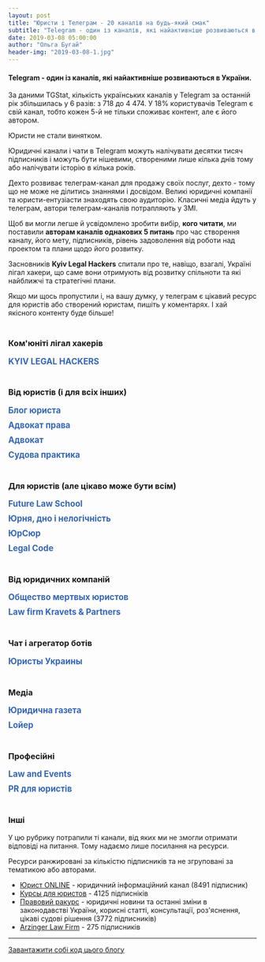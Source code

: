 ```yaml
---
layout: post
title: "Юристи і Телеграм - 20 каналів на будь-який смак"
subtitle: "Telegram - один із каналів, які найактивніше розвиваються в України."
date: 2019-03-08 05:00:00
author: "Ольга Бугай"
header-img: "2019-03-08-1.jpg"
---
```


<h4>Telegram - один із каналів, які найактивніше розвиваються в України.</h4>
<p>За даними TGStat, кількість українських каналів у Telegram за останній рік збільшилась у 6 разів: з 718 до 4 474. У 18% користувачів Telegram є свій канал, тобто кожен 5-й не тільки споживає контент, але є його автором.</p>
<p>Юристи не стали винятком.</p>
<p>Юридичні канали і чати в Telegram можуть налічувати десятки тисяч підписників і можуть бути нішевими, створеними лише кілька днів тому або налічувати історію в кілька років.</p>
<p>Дехто розвиває телеграм-канал для продажу своїх послуг, дехто - тому що не може не ділитись знаннями і досвідом. Великі юридичні компанії та юристи-ентузіасти знаходять свою аудиторію. Класичні медіа йдуть у телеграм, автори телеграм-каналів потрапляють у ЗМІ.</p>
<p>Щоб ви могли легше й усвідомлено зробити вибір, <strong>кого читати</strong>, ми поставили <strong>авторам каналів однакових 5 питань</strong> про час створення каналу, його мету, підписників, рівень задоволення від роботи над проектом та плани щодо його розвитку.</p>
<p>Засновників <strong>Kyiv Legal Hackers</strong> спитали про те, навіщо, взагалі, Україні лігал хакери, що саме вони отримують від розвитку спільноти та які найближчі та стратегічні плани.</p>
<p>Якщо ми щось пропустили і, на вашу думку, у телеграм є цікавий ресурс для юристів або створений юристам, пишіть у коментарях. І хай якісного контенту буде більше!</p>
<h3 style="padding-top:20px">Ком'юніті лігал хакерів</h3>

<div style="margin-bottom: 10px">
<label class="custom-headline" for="c1">KYIV LEGAL HACKERS</label>
<input class="show-check" id="c1" type="checkbox" label="KYIV LEGAL HACKERS"/>
<div class="details" style="margin-bottom: 40px">
<div class="telegram-link">
<div class="telegram-img">
<a target="_blank"  href="https://t.me/kyivlegalhackers">
  <img src="{{ site.baseurl }}/img/posts_img/telegram/KLH.jpg" />
</a>
</div>
<div class="telegram-description">
<h4><a target="_blank" href="https://t.me/kyivlegalhackers">KYIV LEGAL HACKERS</a></h4>
<div class="telegram-link-gray"><a target="_blank" href="https://t.me/kyivlegalhackers">https://t.me/kyivlegalhackers</a></div>
<div class="telegram-subscribers">526 учасників</div>
</div>
</div>

<p>«Kyiv Legal Hackers - це частина міжнародної спільноти Legal Hackers в 130 містах світу. Тут ми обмінюємося досвідом та будуємо інноваційні рішення у сфері права», - так пишуть про себе лігал-хакери.</p>
<p>Нещодавно Kyiv Legal Hackers формалізували своє становище в державі і офіційно стали громадською організацією.</p>
<p>Щоб краще зрозуміти цінності, на які спираються українські лігал хакери, навіщо працюють над розвитком юридичних інновацій і що планують робити в майбутньому, 4 засновникам поставили однакові 3 питання.</p>
<p>Відповідали <strong>Денис Іванов</strong>, <strong>Валентин Півоваров</strong> та <strong>Діма Форемний</strong>.</p>
<p>У кожного, до речі, є свій цікавий досвід у розвитку юридичних інновацій.</p>

<h3 class="text-center"><img src="{{ site.baseurl }}/img/posts_img/telegram/Denis Ivanov.jpg" style="max-width: 180px; border-radius: 50%;" /><div>Денис Іванов</div></h3> 

<p><strong>Навіщо Україні лігал хакери?</strong></p>
<p>Коректніше було б спитати «Навіщо лігал хакерам Україна?» Адже з першого заходу, який відбувся 20 квітня 2017 року в Одесі, за неповних 2 роки, український чаптер став одним із хедлайнерів міжнародного руху. Рахуйте самі:</p>
<ul>
<li>Перший і, поки що єдиний, європейський саміт із учасниками з понад 10 країн світу було організовано та проведено саме в Україні.</li>
<li>Перший у Східній Європі Лігал Тек Хакатон було проведено саме в Україні. Українські амбасадори надихнули та допомогли відкрити і відновити чаптери спільноти у Білорусі, Молдові, Росії, Казахстані, і (найсвіжіша новина), у найінформатизованішій країні Європи, батькивщині «стартап-єдинорогів» - в Естоніі. І це тільки на початок 2019 року. </li>
<li>Саме українських лігал хакерів запрошують для проведення спільних «Демо днів» до Польщі, Іспанії, Киргизстану та Ізраїлю.</li>
<li>Навіть на відстані десятків тисяч кілометрів українські амбасадори консультують та допомагають з проведенням локальних та міжнародних івентів в країнах Азії.</li> 
</ul>
<p>Особисто моя думка, що в України є все для того, щоб бути центром юридичних інновацій. Це звучить дещо абсурдно, враховуючи сучасні проблеми в судовій системі, правоохоронній діяльності та секторах державного і місцевого самоврядування. Але саме знаходження поза зоною комфорту продукує появу проривних ідей та виникнення прошарку талановитих дисрапторів.</p>
<p><strong>Що саме ти отримуєш від розвитку ком'юніті?</strong></p>
<p>Я - архітектор ком’юніті. А що отримує архітектор? Він створює та залишає по собі надбання, яке слугує людству і є основою для подальшого розвитку. У випадку з Лігал Хакерз цим надбанням є екосистема, яка максимально прискорює зріст кожного її суб'єкта - від ідеї до працюючого лігал тек сервісу. І побудувати таку систему із замкненим циклом, твердою основою, міцним партнерством, максимальними міжнародними можливостями і потужною підтримкою з боку національної спільноти та міжнародних колег - це і є першою сходинкою для якісного прориву.</p>
<p><strong>Який бажаний найкращий довгостроковий стратегічний результат і результат, який бажаний протягом цього року?</strong></p>
<p>Минулі півтора роки ми присвятили тому, щоб сформувати ком'юніті та голосно заявити про нього, залучити найкращих та найталановитіших представників сучасної української інноваційної юриспруденції. І нам це вдалось настільки, що третій рік поспіль українці - серед лідерів світових юридичних конкурсів та змагань. А на цьогорічному «Innovation Justice Forum» в Peace Palace в Гаазі кількість представників України перевищила 15 осіб (учасники, спікери, ментори, організатори, команди, партнери, глядачі). Ще три роки тому там було не більше 2 людей від країни. Починаючи з січня 2019 року наша метрика - не кількість учасників, а якість іх знань, досвідченості, їх продуктів та сервісів. Друге завдання на цей рік - це максимальна колаборація з іншими чаптерами. Не раз на рік у межах одноденного саміту. А систематичні івенти, спільні проекти, інтернаціональні команди. Для того, щоб проникнення та обмін досвідом і знаннями був максимально глобалізованим. Ми почали це робити з грудня 2018 року, коли вперше в історії провели одночасно в 4 країнах світу Хакатон з доступу до правосуддя. Більше 60+ команд одночасно створювали сервіси для того, щоб полегшити звичайним людям можливості отримання правової допомоги та захисту своїх прав. Саме в напрямку збільшення охоплення в практичних проектах та заходах я вбачаю наступні успіхи спільноти. Адже на теперішній час - це 10 000+ найіноваційніших юристів у майже 130 країнах світу. Такий потужний юридичний ресурс не може простоювати без користі для людства. Це було б злочином.</p>

<h3 class="text-center"><img src="{{ site.baseurl }}/img/posts_img/telegram/Valentyn Pivovarov.jpg" style="max-width: 180px; border-radius: 50%;" /><div>Валентин Півоваров</div></h3> 

<p><strong>Навіщо Україні лігал хакери?</strong></p>
<p>Україна є країною з великим потенціалом в IT-індустрії, з дуже розумними і талановитими людьми. У нас багато добрих юристів і непогана теоретична юридична освіта. Разом з тим, у нас багато проблем із правосуддям, із доступом до правосуддя. Багато людей не можуть дозволити собі юридичні послуги, а добрі юридичні послугу коштують дуже дорого. </p>
<p>Україна - частина світу, і Kyiv Legal Hackers потрібні, щоб представляти Україну на міжнародній арені в сфері юридичних інновацій. </p>
<p>По-друге, спільнота - це доступ до міжнародного ком'юніті, до спілкування з однодумцями.</p>
<p>По-третє, розширення власного світогляду. Ти розумієш, що є частиною чогось більшого і можеш мислити не лише в рамках своєї країни. </p>
<p>По-четверте, розвиток і позиціонування України як успішної країни. Україна може бути центром розвитку юридичних інновацій, як мінімум, у Європі. Про нас уже говорять багато де і, в цілому, рівняються на Україну. </p>
<p>Думаю, цей маховик буде тільки розкручуватись. По-п'яте, створення проектів і популяризація надання юридичних послуг онлайн та альтернативного шляху розвитку юридичної професії.</p>
<p><strong>Що саме ти отримуєш від розвитку ком'юніті?</strong></p>
<p>Я особисто отримую надзвичайне натхнення, коли бачу, що в учасників починає щось виходити. Плюс нові знайомства, безумовно. Коли я почав займатись цим ще 4 роки тому, не було нічого. Зараз це виросло в цілий рух в Україні. Взагалі, це мене драйвить. Мова не про якісь конкретні вигоди, які є на поверхні. Усе глибше: коли однодумці створюють проекти... коли в учасників хакатонів горять очі, коли вони їдуть в Гаагу, коли у них змінюється світогляд. Я розумію, що це найкраща винагорода для мене, як для співорганізатора KLH.</p>
<p><strong>Який бажаний найкращий довгостроковий стратегічний результат і результат, який бажаний протягом цього року?</strong></p>
<p>Особисто я хотів би якісно відновитись після моєї участі в проекті PatentBot, тому що це було дуже важко для мене. І почати щось нове. Що саме це буде, поки не можу сказати. Але точно проект буде не для впровадження в Україні або Європі. Або це буде для ринку США, або для ринку Asia-Pacific Region (Гонконг, Сінгапур тощо). У довгостроковій перспективі я би хотів, щоб мій новий проект використовувався багатьма людьми і був ще більшого розмаху, ніж PatentBot, або інші проекти, які я створював до сьогодні. </p>
<p>Щодо KLH, то у нас на цей рік великі плани. Ми хочемо врости вдвічі, а і то і втричі у кількості учасників. Запустити студентські організації KLH на юридичних факультетах вищих навчальних закладів в різних містах. План по івентах розписаний на цілий рік, будемо їх додатково анонсувати. У планах на довгострокову перспективу - зробити Україну центром юридичних інновацій. Незалежно від того, де українці впроваджують свої проекти - в Європі, Америці чи Гонконзі - усі ми підтримуємо один одного і допомагаємо один одному. Можливо, KLH зможе стати акселератором, який допомагатиме зростати legal tech проектам, інвестуватиме у них. Думаю, у 10-річній перспективі це більш, ніж реально.</p>

<h3 class="text-center"><img src="{{ site.baseurl }}/img/posts_img/telegram/Dima Foremny.jpg" style="max-width: 180px; border-radius: 50%;" /><div>Діма Форемний</div></h3>

<p><strong>Навіщо Україні лігал хакери?</strong></p>
<p>Kyiv Legal Hackers (KLH) важливі для України тому, що разом українські лігал хакери - це сила, про яку вже знають, без перебільшення, у десятках країн світу. Про нас знають, нами цікавляться, на нас у багатьох випадках рівняються. Крім того, кожен із спільноти KLH може поїхати в 150 міст світу, де вже є відділення Legal Hackers, і там кожного радо приймуть. Це прекрасний шлях для виходу на інші ринки. А поодинці ми просто юристи-диваки, одиночки.</p>
<p><strong>Що саме ти отримуєш від розвитку ком'юніті?</strong></p>
<p>Від розвитку спільноти я отримую відчуття самореалізації, можливість креативити, придумувати та експериментувати із різними проектами. Також я розвиваю свої знання та мережу знайомств. Якоюсь мірою я реалізую свій підприємницький хист. Усе це роблю разом із командою друзів. Як-то кажуть відпочинок - це зміна діяльності. У моєму випадку це ще і допомагає мені в основній роботі в бізнес акселераторі від HiiL. Проект неприбутковий, ми навіть нещодавно відкрили неприбуткову громадську організацію. Це значить, що ми сфокусовані на позитивному впливі на суспільство і на членів спільноти. Думаю, саме це робить KLH популярним. Ми робимо все від душі, згідно із своїми моральними принципами, надихаючись найкращими міжнародними прикладами.</p>
<p><strong>Який бажаний найкращий довгостроковий стратегічний результат і результат, який бажаний протягом цього року?</strong></p>
<p>Довгостроковий результат від діяльності KLH, на мою думку, це - позиціонування України як країни-лідера в юридичних інноваціях. Ці інновації мають допомагати людям, компаніям та державі. Мають створювати додану вартість в Україні і за її межами. Також ми розвиваємо KLH як об’єднуючу платформу, think tank для обміну думками щодо юридичних інновацій серед різних гравців юридичного ринку, державного сектору та всіх інших секторів і професій, і є містком в міжнародний «human cloud» у цій сфері.</p>
<p>До кінця року стратегічний результат, якого ми прагнемо досягти, сформування пулу надійних партнерів серед з юридичного та ІТ ринку України, які допоможуть нам розвивати спільноту та реалізовувати нові проекти. Також KLH має амбіцію бути фронтменами у великій міжнародній ініціативі, яка відбудеться в декількох містах України в кінці року. Підготовка йде вже повним ходом.</p>
</div>
</div>
<h3 style="padding-top:20px">Від юристів (і для всіх інших)</h3>

<div style="margin-bottom: 10px">
<label class="custom-headline" for="c2">Блог юриста</label>
<input class="show-check" id="c2" type="checkbox" label="Блог юриста"/>
<div class="details" style="margin-bottom: 40px">
<div class="telegram-link">
<div class="telegram-img">
<a target="_blank"  href="https://t.me/jur_blog">
  <img src="{{ site.baseurl }}/img/posts_img/telegram/Блог юриста_лого.jpg" />
</a>
</div>
<div class="telegram-description">
<h4><a target="_blank" href="https://t.me/jur_blog">Блог юриста</a></h4>
<div class="telegram-link-gray"><a target="_blank" href="https://t.me/jur_blog">https://t.me/jur_blog</a></div>
<div class="telegram-subscribers">40436 підписників</div>
</div>
</div>

<h3 class="text-center"><img src="{{ site.baseurl }}/img/posts_img/telegram/Volodymyr Golub.jpg" style="max-width: 180px; border-radius: 50%;" /><div>Володимир Голуб</div></h3> 

<p>Блог юриста створений 14 жовтня 2017 року.</p>
<p><strong>Навіщо потрібен Блог юриста?</strong></p>
<p>Розглядаю канал винятково як хобі. Крім каналу, є ще боти https://t.me/jur_blog/1321</p>
<p><strong>Для кого «Блог юриста»?</strong></p>
<p>Для всіх, кому цікаво знати про свої права і стежити за змінами в законодавстві.</p>
<p><strong>Ви задоволені розвитком каналу? Які критерії його успішності ви використовуєте, крім кількості підписників?</strong></p>
<p>Цілком задоволений. Я не витрачаю особисті кошти на рекламу каналу - він рекламується за рахунок продажу реклами на ньому. Кількість передплатників не головне - радує залученість аудиторії і коли ЗМІ посилаються на тебе як на перевірене джерело інформації.</p>
<p><strong>Як ви плануєте розвивати канал?</strong></p>
<p>Поки що мене влаштовує темп розвитку каналу, більший упор робимо на ботів.</p>
</div>
</div>

<div style="margin-bottom: 10px">
<label class="custom-headline" for="c3">Адвокат права</label>
<input class="show-check" id="c3" type="checkbox" label="Адвокат права"/>
<div class="details" style="margin-bottom: 40px">
<div class="telegram-link">
<div class="telegram-img">
<a target="_blank"  href="https://t.me/advocatprava">
  <img src="{{ site.baseurl }}/img/posts_img/telegram/Блог юриста_лого.jpg" />
</a>
</div>
<div class="telegram-description">
<h4><a target="_blank" href="https://t.me/advocatprava">Адвокат права</a></h4>
<div class="telegram-link-gray"><a target="_blank" href="https://t.me/advocatprava">https://t.me/advocatprava</a></div>
<div class="telegram-subscribers">18470 підписників</div>
</div>
</div>

<h3 class="text-center"><img src="{{ site.baseurl }}/img/posts_img/telegram/Denys Golovin.jpg" style="max-width: 180px; border-radius: 50%;" /><div>Денис Головін</div></h3> 

<p>«Адвокат права» створений 29 листопада 2018 года.</p>
<p><strong>Навіщо потрібен «Адвокат права»?</strong></p>
<p>Українські телеграм-канали серйозно відстають від російських каналів. І за кількістю підписників, і за кількістю матеріалу. Я побачив, що ця ніша майже порожня.</p>
<p>Навіть зараз є лише 3 телеграм-канали українських юристів, які варті уваги. Один із них - мій. Усі інші, на жаль, беззмістовні.</p>
<p>Я хотів мати канал, щоб донести свою думку, своє ставлення до якихось подій і фактів. Зараз на каналі не всі матеріали авторські. Коли я бачу якусь проблему або читачі звертаються з питаннями, і при цьому сам не можу підготувати матеріал, а колеги вже розібрались і зробили, то я можу його перепостити.</p>
<p>Тому, у принципі, це ще й безоплатна правова допомога.</p>
<p><strong>Для кого «Адвокат права»?</strong></p>
<p>Зараз я переважно готую матеріали із тих питань, які ставлять читачі. Фактично це - юридична консультація. У нас бідна країна, і на якісну юридичну допомогу не у всіх є кошти.</p>
<p>Канал створювався не з метою залучення клієнтів. Платоспроможний клієнт і так має можливість звернутись до юриста за кваліфікованою юридичною допомогою з правовими висновками і отримати повний супровід свого питання.</p>
<p>Навіть якщо через канал до мене звертаються з якимось питанням, я не беру гроші за консультацію. Мої послуги коштують задорого для людей, які шукають безоплатної допомоги в інтернеті.</p>
<p>Я створив канал для підвищення правової свідомості, правової культури та правових знань. У мене, наприклад, є рубрика, «5 хвилин з адвокатом».</p>
<p><strong>Ви задоволені розвитком каналу? Які критерії його успішності ви використовуєте, крім кількості підписників?</strong></p>
<p>Не дуже. Витрачаю багато часу, сил і коштів на канал. Я купував і продовжую купувати багато реклами в інших телеграм-каналах. Юридична тема - дуже специфічна. Якщо порівняти залучення одного читача на канал новин і залучення одного читача на юридичний канал, то співвідношення буде приблизно 6:1.</p>
<p>Якби я розвивав інший проект, для більш широкої аудиторії, то у мене мабуть було би близько 70 тис підписників. Знаю, що у великих українських телеграм-каналів до 60% читачів накручені. У мне немає мети накручувати читачів.</p>
<p>Я орієнтуюсь не тільки на кількість читачів, але й на їх залучення і кількість охоплення одного посту. У телеграм дуже вузькоспеціалізована публіка. Чим вужча тема каналу, тим менша аудиторія. А юриспруденція не проста для розуміння.</p>
<p>Фактично цей канал - моє хобі.</p>
<p>Один із головних критерії - охоплення посту за 3 дні.</p>
<p>Хочу підкреслити, що розвивати юридичний канал - це дорого.</p>
<p><strong>Як ви плануєте розвивати канал?</strong></p>
<p>Там, де можна було рекламувати мій канал, я уже це уже зробив і не по одному разу. Буду думати над онлайн і навіть офлайн просуванням. Раніше офлайн-сервіси і продукти йшли в інтернет. Тепер, можливо, інтернет-ресурсам варто подивитись в бік офлайну.</p>
<p>Покращуватиму і далі контент. Але щоб люди могли оцінити добрий контент чи ні, треба, щоб вони знали про цей канал у принципі. Але якість матеріалів у першу чергу.</p>
<p>Нарощувати рекламний бюджет, напевно, не буду. 1 підписник в юридичному телеграм-каналі коштує в 5-6 разів дорожче, ніж підписник в каналі новин або анекдотів.</p>
<p>Повторюсь, забудьте думати про пошук клієнтів у телеграм. Ви не повернете навіть 10% того, що вклали, не кажучи про ймовірний заробіток.</p>

</div>
</div>


<div style="margin-bottom: 10px">
<label class="custom-headline" for="c4">Адвокат</label>
<input class="show-check" id="c4" type="checkbox" label="Адвокат"/>
<div class="details" style="margin-bottom: 40px">
<div class="telegram-link">
<div class="telegram-img">
<a target="_blank"  href="https://t.me/advocat_ua">
  <img src="{{ site.baseurl }}/img/posts_img/telegram/Адвокат права_лого.jpg" />
</a>
</div>
<div class="telegram-description">
<h4><a target="_blank" href="https://t.me/advocat_ua">Адвокат</a></h4>
<div class="telegram-link-gray"><a target="_blank" href="https://t.me/advocat_ua">https://t.me/advocat_ua</a></div>
<div class="telegram-subscribers">9105 підписників</div>
</div>
</div>

<h3 class="text-center"><img src="{{ site.baseurl }}/img/posts_img/telegram/Olexandr Garbar.jpg" style="max-width: 180px; border-radius: 50%;" /><div>Олександр Гарбар</div></h3> 

<p>«Адвокат» був створений у жовтні 2017 року.</p>
<p><strong>Навіщо потрібен «Адвокат»?</strong></p>
<p>Канал для мене чисто, як хобі. Люблю робити щось корисне, тому намагаюсь давати контент, за допомогою якого мої читачі будуть більш юридично обізнаними і, як наслідок, їх права не будуть порушуватись, а у кризових ситуаціях читачі знайдуть рішення проблеми. Власне, в цьому і полягає мета мого каналу.</p>
<p><strong>Для кого «Адвокат»?</strong></p>
<p>Канал абсолютно для кожного, хто цікавиться своїми правами. Читачами є в основному представники бізнесу, але також серед читачів є юристи, держслужбовці і навіть певна частина студентів.</p>
<p><strong>Ви задоволені розвитком проекту? Які критерії його успішності ви використовуєте, крім кількості підписників?</strong></p>
<p>Цілком. Відверто кажучи, у мене єдиний критерій успішності - кількість переглядів окремої публікації.</p>
<p><strong>Як ви плануєте розвивати «Адвокат»?</strong></p>
<p>Поки що думаю над стратегією, розумію, що потрібно і можна розвивати цю тему, але через велику завантаженість у зв'язку з юридичною практикою часу на канал небагато, а іноді просто хочеться знайти годин 3 на відпочинок)</p>

</div>
</div>

<div style="margin-bottom: 10px">
<label class="custom-headline" for="c5">Судова практика</label>
<input class="show-check" id="c5" type="checkbox" label="Судова практика"/>
<div class="details" style="margin-bottom: 40px">
<div class="telegram-link">
<div class="telegram-img">
<a target="_blank"  href="https://t.me/judicial_practice">
  <img src="{{ site.baseurl }}/img/posts_img/telegram/Судова практика.jpg" />
</a>
</div>
<div class="telegram-description">
<h4><a target="_blank" href="https://t.me/judicial_practice">Судова практика</a></h4>
<div class="telegram-link-gray"><a target="_blank" href="https://t.me/judicial_practice">https://t.me/judicial_practice</a></div>
<div class="telegram-subscribers">1608 підписників</div>
</div>
</div>

<h3 class="text-center"><img src="{{ site.baseurl }}/img/posts_img/telegram/Андрій_Судова практика.jpg" style="max-width: 180px; border-radius: 50%;" /><div>Андрій Матвійчук</div></h3> 

<p>Канал був створений на початку 2018 року</p>
<p><strong>Навіщо потрібна «Судова практика»?</strong></p>
<p>Канал  є першим етапом створення великої освітньої платформи, яка буде включати інтернет-сайт, сторінку в мережі фейсбук і безпосередньо сам телеграм-канал. Платформа буде спрямована, у першу чергу, на освіту студентів юридичних факультетів вузів, молодих спеціалістів, а також тих юристів, які прагнуть завжди підвищувати свій професійний рівень.</p>
<p><strong>Для кого «Судова практика»?</strong></p>
<p>Цей канал для адвокатів, суддів, нотаріусів, прокурорів, помічників суддів, юрисконсультів, студентів юридичних факультетів, а також для людей, які не працюють юристами, однак цікавляться судовою практикою.</p>
<p><strong>Ви задоволені розвитком проекту? Які критерії його успішності ви використовуєте, крім кількості підписників?</strong></p>
<p>Розвитком каналу загалом задоволений, оскільки близько половини його підписників прийшли органічно, тобто не з реклами, а з рекомендацій друзів чи колег.</p>
<p><strong>Як ви плануєте розвивати «Судову практику»?</strong></p>
<p>Розвивати канал планую подальшою публікацією на ньому цікавої та актуальної інформації для своєї аудиторії. Також буду його рекламувати, оскільки зацікавлений в тому, щоб якомога більше людей дізнались, що отримувати інформацію про судову практику можливо просто на свій смартфон.</p>

</div>
</div>

<h3 style="padding-top:20px">Для юристів (але цікаво може бути всім)</h3>


<div style="margin-bottom: 10px">
<label class="custom-headline" for="c6">Future Law School</label>
<input class="show-check" id="c6" type="checkbox" label="Future Law School"/>
<div class="details" style="margin-bottom: 40px">
<div class="telegram-link">
<div class="telegram-img">
<a target="_blank"  href="https://t.me/FutureLawSchool">
  <img src="{{ site.baseurl }}/img/posts_img/telegram/Future Law School.jpg" />
</a>
</div>
<div class="telegram-description">
<h4><a target="_blank" href="https://t.me/FutureLawSchool">Future Law School</a></h4>
<div class="telegram-link-gray"><a target="_blank" href="https://t.me/FutureLawSchool">https://t.me/FutureLawSchool</a></div>
<div class="telegram-subscribers">1338 підписників</div>
</div>
</div>

<h3 class="text-center"><img src="{{ site.baseurl }}/img/posts_img/telegram/Denis Ivanov.jpg" style="max-width: 180px; border-radius: 50%;" /><div>Денис Іванов</div></h3> 

<p>Future Law School створений 29 серпня 2018 року.</p>
<p><strong>Навіщо потрібен Future Law School?</strong></p>
<p>Сьогодні юридичні школи всього світу потребують лідерів, у яких є чітке уявлення про майбутнє юридичної професії і про те, як підготувати нинішніх студентів до цього майбутнього.</p>
<p>Зараз клієнти юридичних компаній очікують від юристів глибокого розуміння їх бізнесу і специфіки їх діяльності, скорочення часу на бізнес-процеси і прискорення комунікації, нестандартності мислення і використання технологій.</p>
<p>Крім отримання конвеєрних юридичних послуг, посилилися вимоги до цінностей компанії і технологій юридичного обслуговування.</p>
<p>Формується нове розуміння того, як надавати юридичні послуги. І це зовсім інший набір навичок, ніж ще два-три роки тому.</p>
<p>Ще за пару років відмінності будуть настільки істотні, що тим, хто відстає, доведеться оновлювати команду цілими відділами, щоб продовжувати конкурувати.</p>
<p>Разом зі зміною підходів до правосуддя і юридичного обслуговування еволюціонує і система юридичної освіти.</p>
<p>Щоб відповідати запитам, юридичні школи повинні навчати першокурсників, готуючи їх сьогодні до викликів і можливостей 2023 року.</p>
<p>Мало бути хранителем знань - треба бути візіонером, вміти чути, аналізувати й експериментувати разом зі своїми слухачами.</p>
<p>Мало бути просто порогом входу студента до юриспруденції, треба бути трампліном, з яким було б цікаво співпрацювати будь-якій юридичній школі, юридичної компанії, юридичній спільноті.</p>
<p>Немає часу чекати, поки лідери почнуть проростати з наступного покоління.</p>
<p>Лідерів необхідно зацікавлювати і прокачувати вже сьогодні.</p>
<p>Для цього запущений канал @FutureLawSchool</p>
<p><strong>Для кого Future Law School?</strong></p>
<ul>
<li>Школярам / Абітурієнтам - для професійної орієнтації в сучасних напрямках юриспруденції і можливості перевірки на відповідність цих напрямків навчальних програм юридичних факультетів, шкіл і ВНЗ, до яких вони збираються вступати.</li>
<li>Слухачам / Студентам - для актуалізації поточної програми навчання існуючим трендам і запитам ринку.</li>
<li>Викладачам / Професорам - для підтримки рівня професійної кваліфікації та впровадження нових методик, знань і досвіду в навчальний процес.</li>
<li>Деканам - для своєчасного включення нових напрямків й актуальних курсів до навчальної програми факультету.</li>
<li>Ректорату - для коригування стратегії розвитку навчального закладу з урахуванням ключових трендів і тенденцій.</li>
<li>Експертам профільних органів й організацій - для включення до програми реформ актуальних запитів юридичного та освітнього ринку.</li>
<li>Чинним юристам - для орієнтування в навичках нового покоління юристів.</li>
</ul>
<p><strong>Ви задоволені розвитком проекту? Які критерії його успішності ви використовуєте, крім кількості підписників?</strong></p>
<p>Успішність каналу вимірюється корисністю інформації та змінами у мисленні спільноти, на яку ця інформація розрахована. Кількість підписників/відписників або переглядів, чи відсоток ERR - це, скоріше, маркетингові метрики. Головне, щоб після ознайомлення з черговою новиною читач починав думати, діяти, змінювати своє професійне життя та генерувати нові ідеї, створювати юридичні проекти, сервіси чи продукти для звичайних громадян або для юридичного ринку.</p>
<p>Отримання фідбеку через чат каналу та в директ допомагає орієнтуватись у вподобаннях підписників. Перші результати вже є - вдалося зрушити з місця «зацементовані» підходи та методологоії в юридичних вишах деяких країн, які потроху починають рухатись в напрямку сучасних досягнень та технологій в юриспруденції. Ще далеко до впровадження повноцінних курсів або освітніх програм з legal tech чи юридичних інновацій, але поодинокі панельні дискусії, студентські круглі столи, конференції, які виникають саме завдяки ініціативам читачів каналу - є лакмусовим папірцем того, що я рухаю канал у правильному напрямку.</p>
<p><strong>Як ви плануєте розвивати Future Law School?</strong></p>
<p>Розвиток каналу залежатиме від розвитку індустрії в цілому. Адже канал є відображенням сучасної дійсності, яка відбувається по всьому світу. Він не є площадкою для фантастичних пророцтв або фантазій візіонерів. Хоча для людей, які живуть і працюють у своєму обмеженому професійному світі, на перший погляд іноді так здається, коли вони тільки починають читати канал)) Але за 2-3 тижні вони акліматизуються, стають активними адептами каналу і навіть починають постачати інформацію чи новини, про які я ще не писав).</p>
</div>
</div>


<div style="margin-bottom: 10px">
<label class="custom-headline" for="c8">Юрня, дно і нелогічність</label>
<input class="show-check" id="c8" type="checkbox" label="Юрня, дно і нелогічність"/>
<div class="details" style="margin-bottom: 40px">
<div class="telegram-link">
<div class="telegram-img">
<a target="_blank"  href="https://t.me/Jurnia">
  <img src="{{ site.baseurl }}/img/posts_img/telegram/Юрня, дно і нелогічність.jpg" />
</a>
</div>
<div class="telegram-description">
<h4><a target="_blank" href="https://t.me/Jurnia">Юрня, дно і нелогічність</a></h4>
<div class="telegram-link-gray"><a target="_blank" href="https://t.me/Jurnia">https://t.me/Jurnia</a></div>
<div class="telegram-subscribers">1213 підписників</div>
</div>
</div>

<h3 class="text-center"><img src="{{ site.baseurl }}/img/posts_img/telegram/Nikita Pidgayny.jpg" style="max-width: 180px; border-radius: 50%;" /><div>Микита Підгайний</div></h3> 

<p>Перший пост у каналі «Юрня, дно і нелогічність» вийшов 14 грудня 2018 року.</p>
<p><strong>Навіщо потрібна «Юрня, дно і нелогічність»?</strong></p>
<p>Юристи дуже часто роблять чи вимагають нікому непотрібні юридичні дії, документи чи пункти в договорах. Це виглядає як шаманство. Тому ми створили канал, у якому розповідаємо про юрню і обґрунтовуємо її непотрібність. Ми вирімо, що якщо юристи будуть робити менше юрні, то у нас нарешті буде час нормально поспати.</p>
<p><strong>Для кого «Юрня, дно і нелогічність»?</strong></p>
<p>Більшість читачів – це юристи. Але я зустрічаю і підприємців і бухгалтерів (що мене дуже тішить).</p>
<p><strong>Ви задоволені розвитком проекту? Які критерії його успішності ви використовуєте, крім кількості підписників?</strong></p>
<p>Так, задоволений. Я вимірюю динаміку підписок/відписок та кількість переглядів. Іноді, коли ми даємо посилання на сторонні статті, я вимірюю кількість переходів.</p>
<p><strong>Як ви плануєте розвивати «Юрня, дно і нелогічність»?</strong></p>
<p>Канал – це тільки спосіб доставки контенту. Найближчим часом у його роботі нічого не зміниться. Але на доповнення до каналу, ми працюємо над базою знань, де будемо збирати усі матеріали. Вона буде безкоштовною і дослідження можна буде легко відправити своєму контрагенту.</p>
</div>
</div>

<div style="margin-bottom: 10px">
<label class="custom-headline" for="c7">ЮрСюр</label>
<input class="show-check" id="c7" type="checkbox" label="ЮрСюр"/>
<div class="details" style="margin-bottom: 40px">
<div class="telegram-link">
<div class="telegram-img">
<a target="_blank"  href="https://t.me/lawnonsense">
  <img src="{{ site.baseurl }}/img/posts_img/telegram/ЮрСюр.jpg" />
</a>
</div>
<div class="telegram-description">
<h4><a target="_blank" href="https://t.me/lawnonsense">ЮрСюр</a></h4>
<div class="telegram-link-gray"><a target="_blank" href="https://t.me/lawnonsense">https://t.me/Jurnia</a></div>
<div class="telegram-subscribers">420 підписників</div>
</div>
</div>

<h3 class="text-center"><img src="{{ site.baseurl }}/img/posts_img/telegram/Stanislav Kuniansky.jpg" style="max-width: 180px; border-radius: 50%;" /><div>Станіслав Кунянський</div></h3> 

<p>Перший пост у «ЮрСюр» був написаний у жовтні 2018 року.</p>
<p><strong>Навіщо потрібен «ЮрСюр»?</strong></p>
<p>Канал - мій спосіб щось змінити у професії: розпалювати ненависть та ворожнечу до канцеляриту, совковості в юридичних документах, а також до нечесного методу читання правових норм.</p>
<p><strong>Для кого «ЮрСюр»?</strong></p>
<p>Перш за все, для мене. Так я заспокоюю своє сумління, адже знаннями потрібно ділитися, а не ставитися до них, як до особистого скарбу. Читачі — люди, небайдужі до права.</p>
<p><strong>Ви задоволені розвитком проекту? Які критерії його успішності ви використовуєте, крім кількості підписників?</strong></p>
<p>Задоволений. У Telegram, як на мене, немає інших об’єктивних критеріїв успішності, окрім кількості підписників.</p>
<p><strong>Як ви плануєте розвивати «ЮрСюр»?</strong></p>
<p>Планую продовжувати писати те, про що більше ніхто не пише. Без, прости боже, оригінального контенту, ніякого розвитку не буде.</p>
</div>
</div>


<div style="margin-bottom: 10px">
<label class="custom-headline" for="c9">Legal Code</label>
<input class="show-check" id="c9" type="checkbox" label="Legal Code"/>
<div class="details" style="margin-bottom: 40px">
<div class="telegram-link">
<div class="telegram-img">
<a target="_blank"  href="https://t.me/legalcode">
  <img src="{{ site.baseurl }}/img/posts_img/telegram/Legal Code_logo.jpg" />
</a>
</div>
<div class="telegram-description">
<h4><a target="_blank" href="https://t.me/legalcode">Legal Code</a></h4>
<div class="telegram-link-gray"><a target="_blank" href="https://t.me/legalcode">https://t.me/Jurnia</a></div>
<div class="telegram-subscribers">420 підписників</div>
</div>
</div>

<h3 class="text-center"><img src="{{ site.baseurl }}/img/posts_img/telegram/Andriy Kostenko.jpg" style="max-width: 180px; border-radius: 50%;" /><div>Андрій Костенко</div></h3> 

<p>Legal Code створений 1 березня 2019 року.</p>
<p><strong>Навіщо потрібен Legal Code?</strong></p>
<p>Зближення права та кібернетики буде все більше вимагати від юристів розуміння алгоритмів, особливостей роботи комп'ютерної техніки та програм. А вміння програмувати ставатиме конкурентною перевагою. Тому Legal Code має допомогти тим юристам, які вже всерйоз замислюються над навчанням програмуванню, а також тим, хто розвиває технологічні продукти опосередковано. Тут буде м'ясо. Я не буду розповідати про те, що ми вже в 21-му столітті і світ змінюється. Будуть конкретні історії, зрозумілі приклади, логіка і трошки математики. Може, інколи будуть трохи спонтанні думки. Але обіцяю, що все буде заряджене живою практикою, а не запиленим вишукуванням.</p>
<p><strong>Для кого Legal Code?</strong></p>
<p>Давно хотів зібрати своєрідне ком'юніті юристів-програмістів, а також тих юристів (і студентів), які планують чи мріють програмувати. Можливо, навіть не обов'язково юристів, але обов'язково тих, хто любить/хоче створювати технологічні продукти своїми руками, а не чужими.</p>
<p><strong>Ви задоволені розвитком проекту? Які критерії його успішності ви використовуєте, крім кількості підписників?</strong></p>
<p>Так, цілком, запуск відбувся краще, ніж я очікував. Важливі критерії для мене – виникнення дискусії навколо тематики каналу та зворотній зв'язок (наприклад, кількість надісланих питань, які варто охопити). Це в мене перший досвід, спеціально цьому не навчався, інших критеріїв поки не бачу. Я радий тому, що між ідеєю зробити такий канал і його запуском минуло лише три дні.</p>
<p><strong>Як ви плануєте розвивати Legal Code?</strong></p>
<p>Планую зробити кілька рубрик за тематикою каналу і чергувати їх, відслідковуючи вподобання читачів. У якийсь момент треба буде запустити чат за тематикою каналу. Можливо, створюватиму якісь довідкові матеріали і ділитимусь ними. Також було б непогано знайти і заохотити до створення контенту людей з досвідом програмування.</p>
</div>
</div>

<h3 style="padding-top:20px">Від юридичних компаній</h3>


<div style="margin-bottom: 10px">
<label class="custom-headline" for="c10">Общество мертвых юристов</label>
<input class="show-check" id="c10" type="checkbox" label="Общество мертвых юристов"/>
<div class="details" style="margin-bottom: 40px">
<div class="telegram-link">
<div class="telegram-img">
<a target="_blank"  href="https://t.me/AxonPartners">
  <img src="{{ site.baseurl }}/img/posts_img/telegram/Общество мертвых юристов.jpg" />
</a>
</div>
<div class="telegram-description">
<h4><a target="_blank" href="https://t.me/AxonPartners">Общество мертвых юристов </a></h4>
<div class="telegram-link-gray"><a target="_blank" href="https://t.me/AxonPartners">https://t.me/AxonPartners</a></div>
<div class="telegram-subscribers">2087 підписників</div>
</div>
</div>

<h3 class="text-center"><img src="{{ site.baseurl }}/img/posts_img/telegram/Dima Gadomsky.jpg" style="max-width: 180px; border-radius: 50%;" /><div>Діма Гадомський</div></h3> 

<p>«Общество мертвых юристов» було створено у 2017 році. Точно вже не згадаю, коли. Це не було видатною подією.</p>
<p><strong>Навіщо потрібно «Общество мертвых юристов»?</strong></p>
<p>Ну, по-перше, нам є що сказати. По друге всі аксонівські партнери підписані на багато ТГ каналів. Ми пересилаємо одне одному постіки Заліни Маршенкулової (обережно, там радикальний фемінізм) чи Олександри Мельникової (про англійське право, але дуже смішно). Хотілося вписатися в цей двіж зі своїм тоненьким голоском. Мета - ділитися з іншими тим, що ми читаємо і думаємо про юридичний ринок.</p>
<p><strong>Для кого «Общество мертвых юристов»?</strong></p>
<p>Канал для партнерів юрфірм і юристів, які думають про юриспруденцію як про бізнес. Хто його читає я достеменно не знаю. Думаю, відсотків 50% - українські юристи. Інші 50% ділять між собою білоруські, російські юристи. Також нас читають юристи з Казахстану і Молдови. Можливо ще хтось, я хз. Ми не проводили опитувань (хоча варто).</p>
<p><strong>Ви задоволені розвитком проекту? Які критерії його успішності ви використовуєте, крім кількості підписників?</strong></p>
<p>Я особисто дуже задоволений тим, що він є, бо туди можна написати текст. Є таке відчуття, коли в голові народилась думка і навіть вже у формі тексту. А діти його нікуди, бо для ФБ він занадто скучний, а для Медіуму занадто короткий і не структурований. Тримати його в собі складно, а тут хоба, і є ТГ канал.</p>
<p>Основний показник для Аксону і для всіх наших проектів соцмережах - конверсія («Спілка мертвих юристів» - це проект Аксонів (юридична компанія Axon Partners), який ми дуже мріємо перетворити на колективний проект). У Telegram, взагалі, дуже висока конверсія. У нас вона була під 90%, але після того, як ми стрімко (реально стрімко, просто вжух) набрали +1к підписників, конверсія трохи впала.</p>
<p><strong>Як ви плануєте розвивати «Общество мертвых юристов»?</strong></p>
<p>Ніяких особливих планів. Хіба що тепер у канал пишуть тексти кілька людей, а не один я. Є контент-план, ідеї про кооперацію з іншими каналами і навіть кілька геніальних текстів.</p>
</div>
</div>


<div style="margin-bottom: 10px">
<label class="custom-headline" for="c11">Law firm Kravets & Partners</label>
<input class="show-check" id="c11" type="checkbox" label="Law firm Kravets & Partners"/>
<div class="details" style="margin-bottom: 40px">
<div class="telegram-link">
<div class="telegram-img">
<a target="_blank"  href="https://t.me/knpartners">
  <img src="{{ site.baseurl }}/img/posts_img/telegram/Law firm Kravets & Partners.jpg" />
</a>
</div>
<div class="telegram-description">
<h4><a target="_blank" href="https://t.me/knpartners">Law firm Kravets & Partners</a></h4>
<div class="telegram-link-gray"><a target="_blank" href="https://t.me/knpartners">https://t.me/knpartners</a></div>
<div class="telegram-subscribers">1318 підписників</div>
</div>
</div>

<h3 class="text-center"><img src="{{ site.baseurl }}/img/posts_img/telegram/Ростислав Кравець.jpg" style="max-width: 180px; border-radius: 50%;" /><div>Ростислав Кравець</div></h3> 

<p>Канал Law firm Kravets & Partners був створений в березні 2017 року.</p>
<p><strong>Навіщо потрібен Law firm Kravets & Partners?</strong></p>
<p>Як зазначено в самому описі каналу, він створений з метою обміну практичним досвідом, судовою практикою, корисною інформацією та новинами юридичного суспільства України.</p>
<p><strong>Для кого Law firm Kravets & Partners?</strong></p>
<p>Канал орієнтований на практикуючих юристів та осіб, які цікавляться розвитком права в Україні. Як продемонструвала практика, обмін досвідом та судовою практикою йде досить активно й підписникам це подобається. На каналі практично відсутня реклама і пропозиції юрпослуг, що його робить майданчиком якраз для спілкування.</p>
<p><strong>Ви задоволені розвитком проекту? Які критерії його успішності ви використовуєте, крім кількості підписників?</strong></p>
<p>Я особисто задоволен розвитком каналу. Це ще один шлях для комунікацій з колегами та клієнтами, розвитку та самовдосконалення. Найголовніший критерій, на мій погляд, це постійне спілкування.</p>
<p><strong>Як ви плануєте розвивати Law firm Kravets & Partners?</strong></p>
<p>На мій погляд розвиток, це - розміщення нової судової практики та постійний обмін досвідом на теми, що цікавлять підписників.</p>
</div>
</div>

<h3 style="padding-top:20px">Чат і агрегатор ботів</h3>

<div style="margin-bottom: 10px">
<label class="custom-headline" for="c12">Юристы Украины</label>
<input class="show-check" id="c12" type="checkbox" label="Юристы Украины"/>
<div class="details" style="margin-bottom: 40px">
<div class="telegram-link">
<div class="telegram-img">
<a target="_blank"  href="https://t.me/Ukrainian_lawyers">
  <img src="{{ site.baseurl }}/img/posts_img/telegram/Юристы Украины_лого.jpg" />
</a>
</div>
<div class="telegram-description">
<h4><a target="_blank" href="https://t.me/Ukrainian_lawyers">Юристы Украины</a></h4>
<div class="telegram-link-gray"><a target="_blank" href="https://t.me/Ukrainian_lawyers">https://t.me/Ukrainian_lawyers</a></div>
<div class="telegram-subscribers">10369 учасників чату</div>
</div>
</div>

<h3 class="text-center"><img src="{{ site.baseurl }}/img/posts_img/telegram/Olexandr Leventov.jpg" style="max-width: 180px; border-radius: 50%;" /><div>Олександр Лєвєвнтов</div></h3> 

<p>«Юристы Украины» створені близько року тому.</p>
<p><strong>Навіщо потрібні «Юристы Украины»?</strong></p>
<p>«Юристы Украины» - канал, у якому агрегуються різні юридичні чати і запити клієнтів.</p>
<p>Це почалось через те, що наша компанія Legal Protection мала внутрішній попит. Наприклад, звертались клієнти з іншого міста або потребували допомоги з тієї практики, яка для нас не основна. Раніше мені треба було шукати партнерів. Зараз за рахунок чата це зробити набагато простіше. Чат допомагає юристам зекономити час на пошук підрядника.</p>
<p>Коли ми тільки впровадили бота, юристів у чаті було ще не багато. Тоді працівники Legal Protection самі надавали консультації й, у тому числі, могли брати звідти платні замовлення.</p>
<p>Зараз бот бере клієнтське замовлення і відправляє його в чат. Далі кожен юрист може обрати для себе питання. Клієнту прийде повідомлення, що певний юрист готовий проконсультувати. Потім клієнт і юрист самі домовляються, це буде платна чи безкоштовна консультація.</p>
<p>Чат працює також на імідж компанії. Коли до нас приходять нові працівники, і ми розповідаємо про нашу розробку, вони часто бувають вражені.</p>
<p><strong>Для кого «Юристы Украины»?</strong></p>
<p>Для юристів, яким потрібні клієнти, і для людей, яким потрібна консультація юристів.</p>
<p>Спочатку у компанії Legal Protection був чат у viber. Після того, як ми досягли максимальної кількості учасників (більше 250), почали шукати альтернативні варіанти. Так створили чат для юристів у Telegram.</p>
<p>Поступово в чат почали додаватись клієнти і просити допомоги. Це було неефективно, бо перетворювалось на масову консультацію, і людина не отримувала ніякої користі.</p>
<p>Тоді ми вирішили закрити доступ для клієнтів у чат і зробити можливість звертатись до юриста через бота. Фактично бот бере запит клієнта і передає його в інший, спеціалізований чат.</p>
<p>Юристи були згруповані по профільних чатах: кримінальне право, сімейне тощо - клієнт може обрати ту категорію, якій відповідає його запиту.</p>
<p>Зараз це некомерційний проект. Але у майбутньому він може бути монетизований.</p>
<p><strong>Ви задоволені розвитком проекту? Які критерії його успішності ви використовуєте, крім кількості підписників?</strong></p>
<p>Не задоволений. Програмісти, які розробляли цей проект, просто зникли з усім кодом. Цей негативний досвід сильно загальмував розвиток. А новим програмістам важко працювати зі старим кодом.</p>
<p>Критерій успішності - монетизація. Планували заробляти на рекламі тих послуг і товарів, чия цільова аудиторія юристи. По-друге, ми думали зробити біржу документів, щоб юрист міг вивантажити свій шаблон документу і виставити за нього ціну. Головна модель і та, яку ми збираємось зараз спробувати, розвиток платного чату, коли юристи платять за участь у ньому. Це чат з продажу компаній.</p>
<p><strong>Як ви плануєте розвивати «Юристы Украины»?</strong></p>
<p>У проект уже було вкладено багато часу та грошей, і поки що він збитковий. Якщо юристи будуть готові платити за закритий комерційний чат, то ми будемо розвиватись у цьому напрямку. Якщо ні, то проект продовжить існувати в теперішньому вигляді.</p>
<p>У мене є інші проекти в Telegram, які не пов'язані з юриспруденцією, і вони заробляють. У мене склалась така думка, що створювати продукти для юристів - не надто вдячна робота. Цей ринок дуже важко сприймає нові підходи. З будь-якою іншою аудиторії набагато легше працювати.</p>
<p>Коли запускали проект, планувати брати участь у конкурсах і залучати інвестиції. Якби у мене не виникли труднощі з програмістами, можливо, так і було би.</p>
</div>
</div>

<h3 style="padding-top:20px">Медіа</h3>

<div style="margin-bottom: 10px">
<label class="custom-headline" for="c13">Юридична газета</label>
<input class="show-check" id="c13" type="checkbox" label="Юридична газета"/>
<div class="details" style="margin-bottom: 40px">
<div class="telegram-link">
<div class="telegram-img">
<a target="_blank"  href="https://t.me/yur_gazeta">
  <img src="{{ site.baseurl }}/img/posts_img/telegram/Юридична газета.jpg" />
</a>
</div>
<div class="telegram-description">
<h4><a target="_blank" href="https://t.me/knpartners">Юридична газета</a></h4>
<div class="telegram-link-gray"><a target="_blank" href="https://t.me/yur_gazeta">https://t.me/yur_gazeta</a></div>
<div class="telegram-subscribers">3621 підписник</div>
</div>
</div>

<h3 class="text-center"><img src="{{ site.baseurl }}/img/posts_img/telegram/Олена Осмоловська.jpg" style="max-width: 180px; border-radius: 50%;" /><div>Олена Осмоловська</div></h3> 

<p>Канал «Юридична газета» створений рік тому.</p>
<p><strong>Навіщо потрібен канал «Юридична газета»?</strong></p>
<p>Зручність та популярність месенджерів серед читачів. Ми пішли за своїм читачем. Використовуємо телеграм-канал для кращої комунікації зі своїми читачами. Можна також використовувати як інструмент для ведення та просування бізнесу, для онлайн маркетингу. Цукерберг постійно змінює алгоритми для паблік сторінок та обмежує аудиторію. Тому охоплення аудиторії в соцмережах зменшується. Телеграм, натомість, дає 100% охоплення та контакт зі своєю цільовою аудиторією.</p>
<p><strong>Для кого канал «Юридична газета»?</strong></p>
<p>В основному, це молодь. Віком від 18 до 37. Міленіали та покоління z.</p>
<p><strong>Ви задоволені розвитком проекту? Які критерії його успішності ви використовуєте, крім кількості підписників?</strong></p>
<p>Для нас головне - лояльність читача, задоволення читача. І обізнаність про бренд.</p>
</div>
</div>


<div style="margin-bottom: 10px">
<label class="custom-headline" for="c14">Lойер</label>
<input class="show-check" id="c14" type="checkbox" label="Lойер"/>
<div class="details" style="margin-bottom: 40px">
<div class="telegram-link">
<div class="telegram-img">
<a target="_blank"  href="https://t.me/loyer_ua">
  <img src="{{ site.baseurl }}/img/posts_img/telegram/Lойер.jpg" />
</a>
</div>
<div class="telegram-description">
<h4><a target="_blank" href="https://t.me/loyer_ua">Lойер</a></h4>
<div class="telegram-link-gray"><a target="_blank" href="https://t.me/loyer_ua">https://t.me/loyer_ua</a></div>
<div class="telegram-subscribers">3621 підписник</div>
</div>
</div>

<h3 class="text-center"><img src="{{ site.baseurl }}/img/posts_img/telegram/Яна Собко.jpg" style="max-width: 180px; border-radius: 50%;" /><div>Яна Собко</div></h3> 

<p>Канал Lойер був створений в кінці серпня 2017 року (якщо бути точними — 29.08). На той час в Україні просування новин через телеграм-канали лише зароджувалось. Для нас це був цікавий експеримент.</p>
<p><strong>Навіщо потрібен Lойер?</strong></p>
<p>Насправді, канал для нас важливий. Це цілий окремий світ, який потребує особливого підходу. Із самого початку ми розуміли, що подача контенту в ньому має відрізнятися від інших наших ресурсів. Однак нам довелося пройти непростий шлях пошуку, перш ніж ми знайшли свій підхід до аудиторії в каналі. Що головне — у нас велика взаємодія з читачем. Власне це і є нашою метою — відчувати, розуміти і взаємодіяти з аудиторією.</p>
<p><strong>Для кого канал Lойер?</strong></p>
<p>Канал для юристів і тих, хто цікавиться правом. Ми час від часу проводимо опитування, і з відгуків зрозуміло, що більшість людей юристи. Однак, ми не консервативні в цьому. Постійно знаходимось в пошуку нових форм взаємодії із фоловерами, намагаємось бути цікавими для всіх.</p>
<p><strong>Ви задоволені розвитком проекту? Які критерії його успішності ви використовуєте, крім кількості підписників?</strong></p>
<p>Загалом задоволені. Звісно, хочеться його ще більше розвинути, популяризувати, та ми впевнені - все ще попереду. Критерієм успішності для нас є показник відгуків читачів на наші опитування, або ж реакція людей на той чи інший контент. Також досить важливим показником є повідомлення людей, які пишуть, що читають наш канал. Крім того, іноді на пошту приходять листи з пропозиціями висвітлити ту чи іншу тему, яка, на думку читачів, була б цікавою.</p>
<p><strong>Як ви плануєте розвивати Lойер?</strong></p>
<p>Питання не з простих. Розвивати канал нелегко, адже телеграм-аудиторія — специфічна. Сьогодні вони до тебе приходять, а завтра легко можуть відписатися. Тому завдання №1 — підтримувати кількісний показник читачів, давати регулярно цікавий контент, взаємодіяти з ними. Другим важливим критерієм розвитку каналу є його популяризація. Звісно, ми час від часу робимо внутрішню рекламу каналу, до прикладу, на нашій сторінці Фейсбук. Та як показує практика - це абсолютно різні аудиторії. Тому наступним нашим кроком буде пошук телеграм-каналів з якими можна зробити колаборацію. Ну і третє, що важливо — потрібно постійно тримати руку на пульсі останніх тенденцій і давати читачеві те, що він потребує саме сьогодні.</p>
</div>
</div>

<h3 style="padding-top:20px">Професійні</h3>

<div style="margin-bottom: 10px">
<label class="custom-headline" for="c15">Law and Events</label>
<input class="show-check" id="c15" type="checkbox" label="Law and Events"/>
<div class="details" style="margin-bottom: 40px">
<div class="telegram-link">
<div class="telegram-img">
<a target="_blank"  href="https://t.me/lawandevents">
  <img src="{{ site.baseurl }}/img/posts_img/telegram/Law and Events.jpg" />
</a>
</div>
<div class="telegram-description">
<h4><a target="_blank" href="https://t.me/lawandevents">Law and Events</a></h4>
<div class="telegram-link-gray"><a target="_blank" href="https://t.me/lawandevents">https://t.me/lawandevents</a></div>
<div class="telegram-subscribers">1051 підписник</div>
</div>
</div>

<h3 class="text-center"><img src="{{ site.baseurl }}/img/posts_img/telegram/Anna Bilotil.jpg" style="max-width: 180px; border-radius: 50%;" /><div>Ганна Білотіл</div></h3> 

<p>Канал був створений 24.02.2018 г. на Global Legal Hackathon – Ukraine.</p>
<p><strong>Навіщо вам канал у Telegram? Яка його мета?</strong></p>
<p>Law & Events – це світ юридичних івентів. Ми вважаємо, що він повинен бути доступним для кожного незалежно, чи це буде месенджер, чи веб-ресурс. А тому Telegram - один з ідеальних каналів реалізації ідеї Law & Events. У нашому каналі розміщуємо афішу не лише із суто юридичних івентів, але і з суміжних тематик. Ділимось корисною інформацією про розвиток власного бренду, даємо поради щодо нетворкінгу.</p>
<p><strong>Для кого цей канал? Хто його читачі?</strong></p>
<p>Це юристи, які прагнуть розвиватись, збагачувати свої знання, розширювати коло контактів та бути в курсі тенденцій у сфері права. Коло наших підписників досить широке – від студентів до партнерів юрфірм та діячів правничої науки.</p>
<p><strong>Ви задоволені розвитком каналу? Які критерії його успішності ви використовуєте, крім кількості підписників?</strong></p>
<p>Ми захоплені нашою ідеєю та радіємо кожному етапу розвитку проекту. Для нас важливо, аби проект був корисним для наших підписників. А тому завжди слідкуємо за кількістю переглядів постів, реакціями на опитування.</p>
<p><strong>Як ви плануєте розвивати канал?</strong></p>
<p>Нам приємно бачити, що юристів цікавить світ юридичних івентів. Law & Events намагається зробити його зрозумілим та цікавим. А тому, окрім самих івентів, ми вже розміщуємо інформацію про розвиток власного бренду та поради щодо нетворкінгу. У подальшому плануємо змінити формат на розміщення інформації у добірках за темами, місцями проведення, аудиторіями. Також будемо додавати актуальні статті, legaltech-новини, огляди івентів.</p>
</div>
</div>


<div style="margin-bottom: 10px">
<label class="custom-headline" for="c16">PR для юристів</label>
<input class="show-check" id="c16" type="checkbox" label="PR для юристів"/>
<div class="details" style="margin-bottom: 40px">
<div class="telegram-link">
<div class="telegram-img">
<a target="_blank"  href="https://t.me/PRforLawyers">
  <img src="{{ site.baseurl }}/img/posts_img/telegram/PR для юристів.jpg" />
</a>
</div>
<div class="telegram-description">
<h4><a target="_blank" href="https://t.me/lawandevents">PR для юристів</a></h4>
<div class="telegram-link-gray"><a target="_blank" href="https://t.me/PRforLawyers">https://t.me/PRforLawyers</a></div>
<div class="telegram-subscribers">204 підписники</div>
</div>
</div>

<h3 class="text-center"><img src="{{ site.baseurl }}/img/posts_img/telegram/Віка Папарига.jpg" style="max-width: 180px; border-radius: 50%;" /><div>Віка Папарига</div></h3> 

<p>Канал «PR для юристів» створила рівно місяць назад, 4 лютого.</p>
<p><strong>Навіщо потрібен «PR для юристів»?</strong></p>
<ul>
<li>Це канал-оберіг від поганого тону в комунікаціях.</li>
<li>Розповідаю про гігієнічні правила в комунікаціях.</li>
<li>Ділюся простими, але потрібними інструментами в публічній роботі.</li>
<li>Показуватиму піарне дно, вчинене через незнання, хочеться вірити.</li>
<li>Буде спеціальна рубрика питання-відповіді як на міні-консультаціях.</li>
</ul>
<p>Моя місія — заразити любов’ю до піару якомога більше юристів та підсадити їх на голку задоволення від результатів публічності :) Тоді вони працюватимуть над своїм професійним розвитком постійно і системно, оскільки популярність вже зобов’язує бути кращим.</p>
<p><strong>Для кого «PR для юристів»?</strong></p>
<p>Юристи та адвокати, які хочуть:</p>
<ul>
<li>бути не тільки професіоналами своєї справи, але й свідомо та вміло комунікувати про свої можливості, успіхи та досягнення.</li>
<li>бути брендом та мати своїх прихильних клієнтів, однодумців та партнерів.</li>
<li>тямити як формується репутація та що на неї впливає.</li>
<li>будувати довірливі відносини зі ЗМІ та іншими цільовими аудиторіями.</li>
</ul>
<p>А також новачки у піарі, щоб краще розуміти як працювати з юристами і що від них очікувати.</p>
<p><strong>Ви задоволені розвитком каналу? Які критерії його успішності ви використовуєте, крім кількості підписників?</strong></p>
<p>Я тестую гіпотези про контент, формати та дні. У мене 200 підписників. Закидую матеріал 1-2 рази на тиждень. Тому для мене зараз критерії не в кількості, а в якості. Важливий зворотній зв’язок, що людей тОркає мій матеріал. Вони впізнають себе чи колег. На кшталт «оце так контент, наскільки ж він реалістичний», «із задоволенням читаю канал, якраз остання тема — в тему)», «як знайомо», «нарешті цей список створений».</p>
<p><strong>Як ви плануєте розвивати «PR для юристів»?</strong></p>
<p>Поки я розказала про свій канал тільки своїм друзям у фб, а також Lойер анонсував новину. Просування каналу — вкрай важливо. Довго на власному ентузіазмі не протягнеш і люди охоче приєднуються до живого каналу, де вирують коментарі та реакції. Крім чек-лістів, антипорад та інструментів, що роблю зараз, планую робити короткі подкасти з потужними експертами. Вже є бачення та домовленості, розбирати помилки юристів та забезпечувати лайфхаками для їхнього буденного професійного життя. Плюс заохочую, щоб люди самі мені писали про свої ситуації. Наприклад, вже журналісти надсилають, які в них антикейси складаються по комунікації з юристами чи піарниками юридичних компаній.</p>
</div>
</div>

<h3 style="padding-top:20px">Інші</h3>

<p>У цю рубрику потрапили ті канали, від яких ми не змогли отримати відповіді на питання. Тому надаємо лише посилання на ресурси.</p>
<p>Ресурси ранжировані за кількістю підписників та не згруповані за тематикою або авторами.</p>

<ul>
<li><a href="https://t.me/jur_online" target="_blank">Юрист ONLINE</a> - юридичний інформаційний канал (8491 підписник)</li>
<li><a href="https://t.me/bca_education" target="_blank">Курсы для юристов</a> - 4125 підписніків</li>
<li><a href="https://t.me/lex_info" target="_blank">Правовий ракурс</a> - юридичні новини та останні зміни в законодавстві України, корисні статті, консультації, роз'яснення, цікаві судові рішення (3772 підписників)</li>
<li><a href="https://t.me/arzingerlawfirm" target="_blank">Arzinger Law Firm</a> - 275 підписників</li>
</ul>

<hr/>

<a href="{{ site.baseurl }}/img/posts_img/telegram/jurist-blog.zip">Завантажити собі код цього блогу</a>

<style>
.details {
  display: none;
}

.show-check {
  display: none;
}

.show-check:checked + .details {
  display: block !important;
}

label {
  cursor: pointer;
}

.custom-headline {
  font-size: 1.2em;
  font-weight: bold;
  color: #3366BB;
}

.telegram-link {
  display: flex;
  width: 99%;
  flex-direction: row;
  border: 1px solid #CCC;
  margin: 20px 0px;
  max-width: 99%;
}

.telegram-img {
  flex-grow: 1;
  max-width: 140px;
  padding:10px;
}

.telegram-img img {
  width: 100%;
}

.telegram-description {
  padding-left: 20px;
  flex-basis: auto;
  flex-grow: 1;
}

.telegram-description:hover {
  background: #EEE;
}

.telegram-link h4 {
  font-size: 1.5em;
  margin-block-end: 5px;
}

.telegram-link h4 a {
  text-decoration: none;
}

.telegram-link-gray a {
  color: #666;
  text-decoration: none;
}

.telegram-subscribers {
  font-size: 1.2em;
  margin-top:20px;
  border-left: solid 10px #CCC;
  padding-left: 10px;
}

.text-center {
  text-align: center;
}

.text-center img {
  margin:auto;
}
</style>